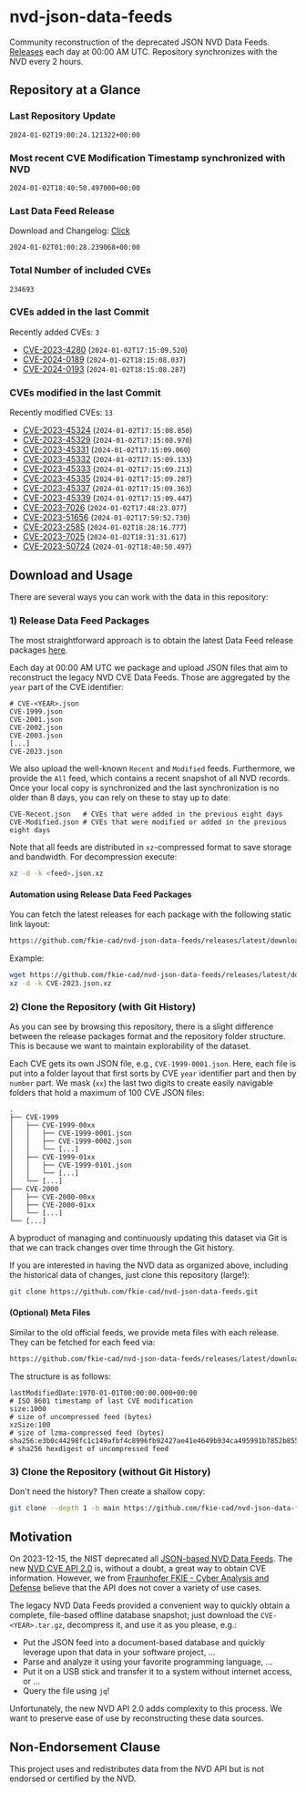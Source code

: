 # nvd-json-data-feeds

Community reconstruction of the deprecated JSON NVD Data Feeds. 
[Releases](https://github.com/fkie-cad/nvd-json-data-feeds/releases/latest) each day at 00:00 AM UTC.
Repository synchronizes with the NVD every 2 hours.

## Repository at a Glance

### Last Repository Update

```plain
2024-01-02T19:00:24.121322+00:00
```

### Most recent CVE Modification Timestamp synchronized with NVD

```plain
2024-01-02T18:40:50.497000+00:00
```

### Last Data Feed Release

Download and Changelog: [Click](https://github.com/fkie-cad/nvd-json-data-feeds/releases/latest)

```plain
2024-01-02T01:00:28.239068+00:00
```

### Total Number of included CVEs

```plain
234693
```

### CVEs added in the last Commit

Recently added CVEs: `3`

* [CVE-2023-4280](CVE-2023/CVE-2023-42xx/CVE-2023-4280.json) (`2024-01-02T17:15:09.520`)
* [CVE-2024-0189](CVE-2024/CVE-2024-01xx/CVE-2024-0189.json) (`2024-01-02T18:15:08.037`)
* [CVE-2024-0193](CVE-2024/CVE-2024-01xx/CVE-2024-0193.json) (`2024-01-02T18:15:08.287`)


### CVEs modified in the last Commit

Recently modified CVEs: `13`

* [CVE-2023-45324](CVE-2023/CVE-2023-453xx/CVE-2023-45324.json) (`2024-01-02T17:15:08.850`)
* [CVE-2023-45329](CVE-2023/CVE-2023-453xx/CVE-2023-45329.json) (`2024-01-02T17:15:08.970`)
* [CVE-2023-45331](CVE-2023/CVE-2023-453xx/CVE-2023-45331.json) (`2024-01-02T17:15:09.060`)
* [CVE-2023-45332](CVE-2023/CVE-2023-453xx/CVE-2023-45332.json) (`2024-01-02T17:15:09.133`)
* [CVE-2023-45333](CVE-2023/CVE-2023-453xx/CVE-2023-45333.json) (`2024-01-02T17:15:09.213`)
* [CVE-2023-45335](CVE-2023/CVE-2023-453xx/CVE-2023-45335.json) (`2024-01-02T17:15:09.287`)
* [CVE-2023-45337](CVE-2023/CVE-2023-453xx/CVE-2023-45337.json) (`2024-01-02T17:15:09.363`)
* [CVE-2023-45339](CVE-2023/CVE-2023-453xx/CVE-2023-45339.json) (`2024-01-02T17:15:09.447`)
* [CVE-2023-7026](CVE-2023/CVE-2023-70xx/CVE-2023-7026.json) (`2024-01-02T17:48:23.077`)
* [CVE-2023-51656](CVE-2023/CVE-2023-516xx/CVE-2023-51656.json) (`2024-01-02T17:59:52.730`)
* [CVE-2023-2585](CVE-2023/CVE-2023-25xx/CVE-2023-2585.json) (`2024-01-02T18:28:16.777`)
* [CVE-2023-7025](CVE-2023/CVE-2023-70xx/CVE-2023-7025.json) (`2024-01-02T18:31:31.617`)
* [CVE-2023-50724](CVE-2023/CVE-2023-507xx/CVE-2023-50724.json) (`2024-01-02T18:40:50.497`)


## Download and Usage

There are several ways you can work with the data in this repository:

### 1) Release Data Feed Packages

The most straightforward approach is to obtain the latest Data Feed release packages [here](https://github.com/fkie-cad/nvd-json-data-feeds/releases/latest).

Each day at 00:00 AM UTC we package and upload JSON files that aim to reconstruct the legacy NVD CVE Data Feeds.
Those are aggregated by the `year` part of the CVE identifier:

```
# CVE-<YEAR>.json
CVE-1999.json
CVE-2001.json
CVE-2002.json
CVE-2003.json
[...]
CVE-2023.json
```

We also upload the well-known `Recent` and `Modified` feeds.
Furthermore, we provide the `All` feed, which contains a recent snapshot of all NVD records.
Once your local copy is synchronized and the last synchronization is no older than 8 days, you can rely on these to stay up to date:

```plain
CVE-Recent.json   # CVEs that were added in the previous eight days
CVE-Modified.json # CVEs that were modified or added in the previous eight days
```

Note that all feeds are distributed in `xz`-compressed format to save storage and bandwidth.
For decompression execute:

```sh
xz -d -k <feed>.json.xz
```


#### Automation using Release Data Feed Packages

You can fetch the latest releases for each package with the following static link layout:

```sh
https://github.com/fkie-cad/nvd-json-data-feeds/releases/latest/download/CVE-<YEAR>.json.xz
```

Example:

```sh
wget https://github.com/fkie-cad/nvd-json-data-feeds/releases/latest/download/CVE-2023.json.xz
xz -d -k CVE-2023.json.xz
```



### 2) Clone the Repository (with Git History)

As you can see by browsing this repository, there is a slight difference between the release packages format and the repository folder structure.
This is because we want to maintain explorability of the dataset.

Each CVE gets its own JSON file, e.g., `CVE-1999-0001.json`.
Here, each file is put into a folder layout that first sorts by CVE `year` identifier part and then by `number` part.
We mask (`xx`) the last two digits to create easily navigable folders that hold a maximum of 100 CVE JSON files:

```plain
.
├── CVE-1999
│   ├── CVE-1999-00xx
│   │   ├── CVE-1999-0001.json
│   │   ├── CVE-1999-0002.json
│   │   └── [...]
│   ├── CVE-1999-01xx
│   │   ├── CVE-1999-0101.json
│   │   └── [...]
│   └── [...]
├── CVE-2000
│   ├── CVE-2000-00xx
│   ├── CVE-2000-01xx
│   └── [...]
└── [...]
```

A byproduct of managing and continuously updating this dataset via Git is that we can track changes over time through the Git history.

If you are interested in having the NVD data as organized above, including the historical data of changes, just clone this repository (large!):

```sh
git clone https://github.com/fkie-cad/nvd-json-data-feeds.git
```

#### (Optional) Meta Files

Similar to the old official feeds, we provide meta files with each release. They can be fetched for each feed via:

```sh
https://github.com/fkie-cad/nvd-json-data-feeds/releases/latest/download/CVE-<YEAR>.meta
```

The structure is as follows:

```plain
lastModifiedDate:1970-01-01T00:00:00.000+00:00                          # ISO 8601 timestamp of last CVE modification
size:1000                                                               # size of uncompressed feed (bytes)
xzSize:100                                                              # size of lzma-compressed feed (bytes)
sha256:e3b0c44298fc1c149afbf4c8996fb92427ae41e4649b934ca495991b7852b855 # sha256 hexdigest of uncompressed feed
```


### 3) Clone the Repository (without Git History)

Don't need the history? Then create a shallow copy:

```sh
git clone --depth 1 -b main https://github.com/fkie-cad/nvd-json-data-feeds.git
```

## Motivation

On 2023-12-15, the NIST deprecated all [JSON-based NVD Data Feeds](https://nvd.nist.gov/vuln/data-feeds#divRetirementBanner-1).
The new [NVD CVE API 2.0](https://nvd.nist.gov/developers/vulnerabilities) is, without a doubt, a great way to obtain CVE information.
However, we from [Fraunhofer FKIE - Cyber Analysis and Defense](https://www.fkie.fraunhofer.de/en/departments/cad.html) believe that the API does not cover a variety of use cases.

The legacy NVD Data Feeds provided a convenient way to quickly obtain a complete, file-based offline database snapshot; just download the `CVE-<YEAR>.tar.gz`, decompress it, and use it as you please, e.g.:

* Put the JSON feed into a document-based database and quickly leverage upon that data in your software project, ...
* Parse and analyze it using your favorite programming language, ...
* Put it on a USB stick and transfer it to a system without internet access, or ...
* Query the file using `jq`!

Unfortunately, the new NVD API 2.0 adds complexity to this process.
We want to preserve ease of use by reconstructing these data sources.

## Non-Endorsement Clause

This project uses and redistributes data from the NVD API but is not endorsed or certified by the NVD.